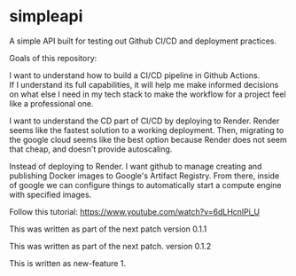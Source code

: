 # simpleapi
A simple API built for testing out Github CI/CD and deployment practices.

Goals of this repository:

I want to understand how to build a CI/CD pipeline in Github Actions.  
If I understand its full capabilities, it will help me make informed 
decisions on what else I need in my tech stack to make the workflow for a project
feel like a professional one.  


I want to understand the CD part of CI/CD by deploying to Render. 
Render seems like the fastest solution to a working deployment. Then,
migrating to the google cloud seems like the best option because Render does
not seem that cheap, and doesn't provide autoscaling.


Instead of deploying to Render. I want github to manage creating and publishing Docker images to Google's Artifact Registry. From there, inside of google we can configure things to automatically start a compute engine with specified images.

Follow this tutorial:
https://www.youtube.com/watch?v=6dLHcnlPi_U



This was written as part of the next patch version 0.1.1

This was written as part of the next patch. version 0.1.2

This is written as new-feature 1.